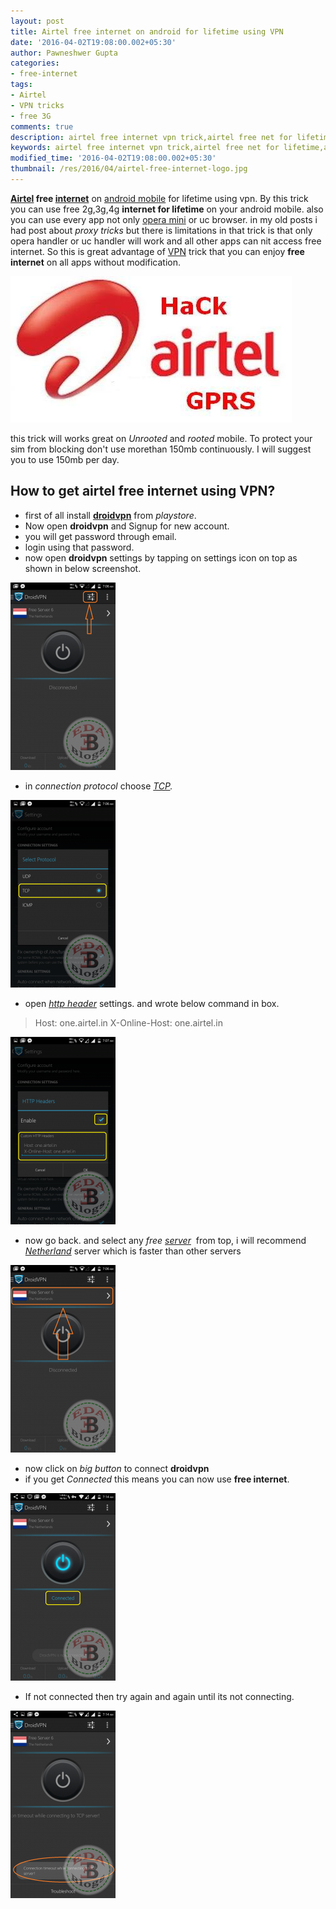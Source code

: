 ```yaml
---
layout: post
title: Airtel free internet on android for lifetime using VPN
date: '2016-04-02T19:08:00.002+05:30'
author: Pawneshwer Gupta
categories:
- free-internet
tags:
- Airtel
- VPN tricks
- free 3G
comments: true
description: airtel free internet vpn trick,airtel free net for lifetime,airtel free net on android mobile,airtel 3g 4g free internet, free airtel net on facebook,whatsapp
keywords: airtel free internet vpn trick,airtel free net for lifetime,airtel free net on android mobile,airtel 3g 4g free internet, free airtel net on facebook,whatsapp
modified_time: '2016-04-02T19:08:00.002+05:30'
thumbnail: /res/2016/04/airtel-free-internet-logo.jpg
---
```


**[Airtel](http://www.airtel.com/ "Bharti Airtel") free [internet](http://en.wikipedia.org/wiki/Internet "Internet")** on [android mobile](http://code.google.com/android/ "Android") for lifetime using vpn. By this trick you can use free 2g,3g,4g **internet for lifetime** on your android mobile. also you can use every app not only [opera mini](http://www.opera.com/mobile/ "Opera Mini") or uc browser. in my old posts i had post about _proxy tricks_ but there is limitations in that trick is that only opera handler or uc handler will work and all other apps can nit access free internet. So this is great advantage of [VPN](http://en.wikipedia.org/wiki/Virtual_private_network "Virtual private network") trick that you can enjoy **free internet** on all apps without modification.

[![Airtel free internet on android for lifetime using VPN](/res/2016/04/airtel-free-internet-logo.jpg)](/res/2016/04/airtel-free-internet-logo.jpg)

this trick will works great on _Unrooted_ and _rooted_ mobile. To protect your sim from blocking don't use morethan 150mb continuously. I will suggest you to use 150mb per day.

## How to get airtel free internet using VPN?

*   first of all install [**droidvpn**](https://play.google.com/store/apps/details?id=com.aed.droidvpn "Download droid vpn") from _playstore_.
*   Now open **droidvpn** and Signup for new account.
*   you will get password through email.
*   login using that password.
*   now open **droidvpn** settings by tapping on settings icon on top as shown in below screenshot.

[![Airtel free internet on android for lifetime using VPN](/res/2016/04/Airtel-free-internet-vpn-trick-5-copy-168x300.png)](/res/2016/04/Airtel-free-internet-vpn-trick-5-copy.png)  

*   in _connection protocol_ choose _[TCP](http://en.wikipedia.org/wiki/Transmission_Control_Protocol "Transmission Control Protocol")._

[![Airtel free internet on android for lifetime using VPN](/res/2016/04/Airtel-free-internet-vpn-trick-1-copy-168x300.png)](/res/2016/04/Airtel-free-internet-vpn-trick-1-copy.png)

*   open _[http header](http://en.wikipedia.org/wiki/List_of_HTTP_header_fields "List of HTTP header fields")_ settings. and wrote below command in box.

> Host: one.airtel.in 
> X-Online-Host: one.airtel.in

[![Airtel free internet on android for lifetime using VPN](/res/2016/04/Airtel-free-internet-vpn-trick-2-copy-168x300.png)](/res/2016/04/Airtel-free-internet-vpn-trick-2-copy.png)

*   now go back. and select any _free [server](http://en.wikipedia.org/wiki/Server_%28computing%29 "Server (computing)")_  from top, i will recommend _[Netherland](http://en.wikipedia.org/wiki/Netherland "Netherland")_ server which is faster than other servers

[![Airtel free internet on android for lifetime using VPN](/res/2016/04/Airtel-free-internet-vpn-trick-6-copy-168x300.png)](/res/2016/04/Airtel-free-internet-vpn-trick-6-copy.png)

*   now click on _big button_ to connect **droidvpn**
*   if you get _Connected_ this means you can now use **free internet**.

[![Airtel free internet on android for lifetime using VPN](/res/2016/04/Airtel-free-internet-vpn-trick-3-copy-168x300.png)](/res/2016/04/Airtel-free-internet-vpn-trick-3-copy.png)

*   If not connected then try again and again until its not connecting.

[![Airtel free internet on android for lifetime using VPN](/res/2016/04/Airtel-free-internet-vpn-trick-4-copy-168x300.png)](/res/2016/04/Airtel-free-internet-vpn-trick-4-copy.png)